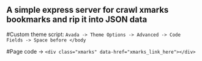## A simple express server for crawl xmarks bookmarks and rip it into JSON data

#Custom theme script: `Avada -> Theme Options -> Advanced -> Code Fields -> Space before </body`

#Page code -> `<div class="xmarks" data-href="xmarks_link_here"></div>`